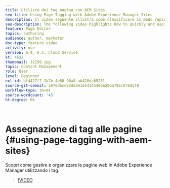 ```yaml
---
title: Utilizzo dei tag pagina con AEM Sites
seo-title: Using Page Tagging with Adobe Experience Manager Sites
description: Il video seguente illustra come classificare in modo rapido e semplice i contenuti di un sito web in Adobe Experience Manager utilizzando i tag pagina.
seo-description: The following video highlights how to quickly and easily classify content within a website in Adobe Experience Manager using page tags.
feature: Page Editor
topics: authoring
audience: author, marketer
doc-type: feature video
activity: use
version: 6.4, 6.5, Cloud Service
kt: 4632
thumbnail: 32150.jpg
topic: Content Management
role: User
level: Beginner
exl-id: bf4427f7-1b7b-4e60-90a8-ab428dc65251
source-git-commit: 307ed6cd25d5be1e54145406b206a78ec878d548
workflow-type: tm+mt
source-wordcount: '45'
ht-degree: 0%

---
```


# Assegnazione di tag alle pagine {#using-page-tagging-with-aem-sites}

Scopri come gestire e organizzare le pagine web in Adobe Experience Manager utilizzando i tag.

>[!VIDEO](https://video.tv.adobe.com/v/32150?quality=12&learn=on)
